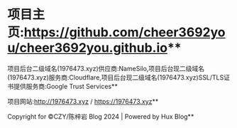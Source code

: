 
# 项目主页:https://github.com/cheer3692you/cheer3692you.github.io**

项目后台二级域名(1976473.xyz)供应商:NameSilo,项目后台现二级域名(1976473.xyz)服务商:Cloudflare,项目后台现二级域名(1976473.xyz)SSL/TLS证书提供服务商:Google Trust Services**

项目网站:http://1976473.xyz / https://1976473.xyz**

Copyright for ©CZY/陈梓岩 Blog 2024 | Powered by Hux Blog**
